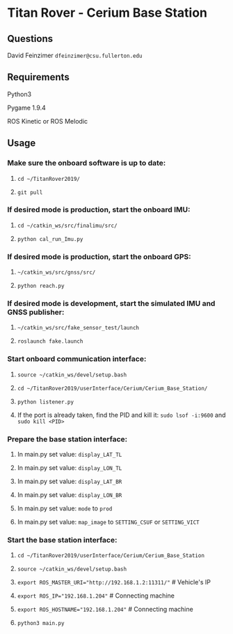 # Titan Rover - Cerium Base Station


## Questions

David Feinzimer `dfeinzimer@csu.fullerton.edu`



## Requirements

Python3

Pygame 1.9.4

ROS Kinetic or ROS Melodic



## Usage

### Make sure the onboard software is up to date:

1) `cd ~/TitanRover2019/`

2) `git pull`


### If desired mode is production, start the onboard IMU:

1) `cd ~/catkin_ws/src/finalimu/src/`

2) `python cal_run_Imu.py`


### If desired mode is production, start the onboard GPS:

1) `~/catkin_ws/src/gnss/src/`

2) `python reach.py`


### If desired mode is development, start the simulated IMU and GNSS publisher:

1) `~/catkin_ws/src/fake_sensor_test/launch`

2) `roslaunch fake.launch`


### Start onboard communication interface:

1. `source ~/catkin_ws/devel/setup.bash`

2. `cd ~/TitanRover2019/userInterface/Cerium/Cerium_Base_Station/`

3. `python listener.py`

4. If the port is already taken, find the PID and kill it:
  `sudo lsof -i:9600`
   and
  `sudo kill <PID>`


### Prepare the base station interface:
  
1) In main.py set value: `display_LAT_TL`
  
2) In main.py set value: `display_LON_TL`
  
3) In main.py set value: `display_LAT_BR`
  
4) In main.py set value: `display_LON_BR`
  
5) In main.py set value: `mode` to `prod`
  
6) In main.py set value: `map_image` to `SETTING_CSUF` or `SETTING_VICT`


### Start the base station interface:

1) `cd ~/TitanRover2019/userInterface/Cerium/Cerium_Base_Station`

2) `source ~/catkin_ws/devel/setup.bash`

3) `export ROS_MASTER_URI="http://192.168.1.2:11311/"` # Vehicle's IP

4) `export ROS_IP="192.168.1.204"` # Connecting machine

5) `export ROS_HOSTNAME="192.168.1.204"` # Connecting machine
 5) `python3 main.py`

